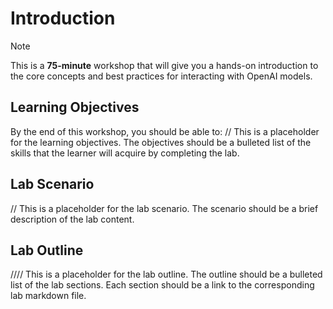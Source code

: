 # Introduction

> [!NOTE]
>This is a **75-minute** workshop that will give you a hands-on introduction to the core concepts and best practices for interacting with OpenAI models.

## Learning Objectives

By the end of this workshop, you should be able to:
// This is a placeholder for the learning objectives. The objectives should be a bulleted list of the skills that the learner will acquire by completing the lab.

## Lab Scenario
// This is a placeholder for the lab scenario. The scenario should be a brief description of the lab content.

## Lab Outline
//// This is a placeholder for the lab outline. The outline should be a bulleted list of the lab sections. Each section should be a link to the corresponding lab markdown file.